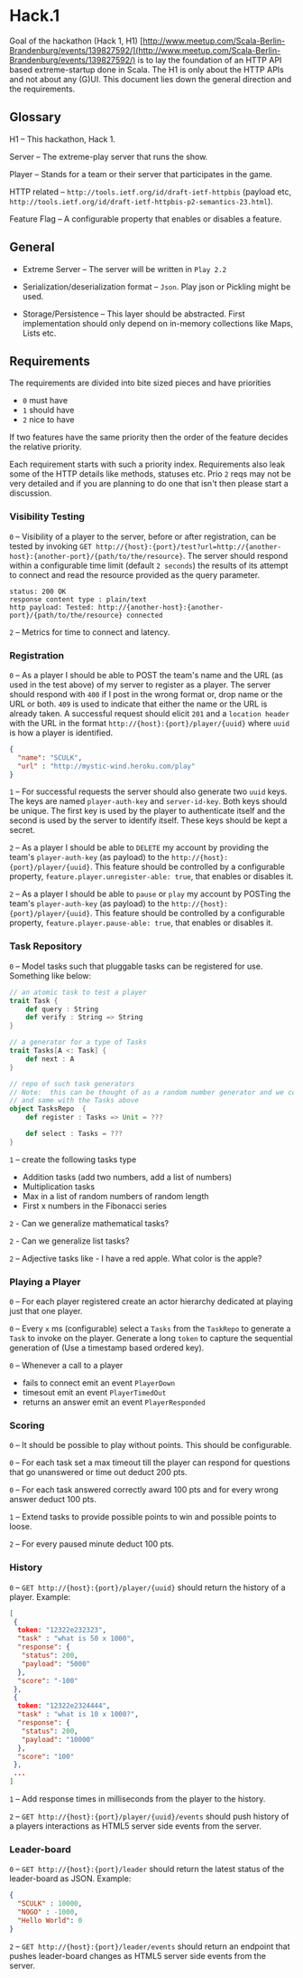 Hack.1
======

Goal of the hackathon (Hack 1, H1) [http://www.meetup.com/Scala-Berlin-Brandenburg/events/139827592/](http://www.meetup.com/Scala-Berlin-Brandenburg/events/139827592/) is to lay the foundation of an HTTP API based extreme-startup done in Scala. The H1 is only about the HTTP APIs and not about any (G)UI. This document lies down the general direction and the requirements.

## Glossary

H1 – This hackathon, Hack 1.

Server – The extreme-play server that runs the show. 

Player – Stands for a team or their server that participates in the game.

HTTP related – ``http://tools.ietf.org/id/draft-ietf-httpbis`` (payload etc, ``http://tools.ietf.org/id/draft-ietf-httpbis-p2-semantics-23.html``). 

Feature Flag – A configurable property that enables or disables a feature.

## General

* Extreme Server – The server will be written in ``Play 2.2``

* Serialization/deserialization format – ``Json``. Play json or Pickling might be used.  

* Storage/Persistence – This layer should be abstracted. First implementation should only depend on in-memory collections like Maps, Lists etc.



## Requirements

The requirements are divided into bite sized pieces and have priorities
 - ``0`` must have
 - ``1`` should have
 - ``2`` nice to have

 If two features have the same priority then the order of the feature decides the relative priority.

Each requirement starts with such a priority index. Requirements also leak some of the HTTP details like methods, statuses etc. Prio ``2`` reqs may not be very detailed and if you are planning to do one that isn't then please start a discussion.


### Visibility Testing 

``0`` – Visibility of a player to the server, before or after registration, can be tested by invoking ``GET http://{host}:{port}/test?url=http://{another-host}:{another-port}/{path/to/the/resource}``. The server should respond within a configurable time limit (default ``2 seconds``) the results of its attempt to connect and read the resource provided as the query parameter. 

	status: 200 OK
	response content type : plain/text
	http payload: Tested: http://{another-host}:{another-port}/{path/to/the/resource} connected


``2`` – Metrics for time to connect and latency. 


### Registration

``0`` – As a player I should be able to POST the team's name and the URL (as used in the test above) of my server to register as a player. The server should respond with ``400`` if I post in the wrong format or, drop name or the URL or both. ``409`` is used to indicate that either the name or the URL is already taken. A successful request should elicit ``201`` and a ``location header`` with the URL in the format ``http://{host}:{port}/player/{uuid}`` where ``uuid`` is how a player is identified.
```json
{
  "name": "SCULK",
  "url" : "http://mystic-wind.heroku.com/play"
}
```

``1`` – For successful requests the server should also generate two ``uuid`` keys. The keys are named ``player-auth-key`` and ``server-id-key``. Both keys should be unique. The first key is used by the player to authenticate itself and the second is used by the server to identify itself. These keys should be kept a secret. 

``2`` – As a player I should be able to ``DELETE`` my account by providing the team's ``player-auth-key`` (as payload) to the ``http://{host}:{port}/player/{uuid}``. This feature should be controlled by a configurable property, ``feature.player.unregister-able: true``, that enables or disables it.

``2`` – As a player I should be able to ``pause`` or ``play`` my account by POSTing the team's ``player-auth-key`` (as payload) to the ``http://{host}:{port}/player/{uuid}``. This feature should be controlled by a configurable property, ``feature.player.pause-able: true``, that enables or disables it.


### Task Repository

``0`` – Model tasks such that pluggable tasks can be registered for use. Something like below: 

```scala
// an atomic task to test a player
trait Task {
	def query : String
	def verify : String => String 
} 

// a generator for a type of Tasks
trait Tasks[A <: Task] {
	def next : A 
}

// repo of such task generators
// Note:  this can be thought of as a random number generator and we could make it referentially transparent 
// and same with the Tasks above
object TasksRepo  {
	def register : Tasks => Unit = ???

	def select : Tasks = ??? 
}	
```

``1`` – create the following tasks type 
  
* Addition tasks (add two numbers, add a list of numbers)
* Multiplication tasks 
* Max in a list of random numbers of random length 
* First x numbers in the Fibonacci series



``2`` - Can we generalize mathematical tasks?

``2`` - Can we generalize list tasks?

``2`` – Adjective tasks like - I have a red apple. What color is the apple?

### Playing a Player

``0`` – For each player registered create an actor hierarchy dedicated at playing just that one player.

``0`` – Every ``x`` ms (configurable) select a ``Tasks`` from the ``TaskRepo`` to generate a ``Task`` to invoke on the player. Generate a long ``token`` to capture the sequential generation of (Use a timestamp based ordered key).   

``0`` – Whenever a call to a player 
* fails to connect emit an event ``PlayerDown``
* timesout emit an event ``PlayerTimedOut``
* returns an answer emit an event ``PlayerResponded``


### Scoring 

``0`` – It should be possible to play without points. This should be configurable. 

``0`` – For each task set a max timeout till the player can respond for questions that go unanswered or time out deduct 200 pts. 

``0`` – For each task answered correctly award 100 pts and for every wrong answer deduct 100 pts.

``1`` – Extend tasks to provide possible points to win and possible points to loose. 

``2`` – For every paused minute deduct 100 pts. 

### History 

``0`` – ``GET http://{host}:{port}/player/{uuid}`` should return the history of a player. Example: 

```json
[
 {
  token: "12322e232323",
  "task" : "what is 50 x 1000",
  "response": {
   "status": 200,
   "payload": "5000"
  },
  "score": "-100"
 },
 {
  token: "12322e2324444",
  "task" : "what is 10 x 1000?",
  "response": {
   "status": 200,
   "payload": "10000"
  },
  "score": "100"
 },
 ...
]
```

``1`` – Add response times in milliseconds from the player to the history.

``2`` – ``GET http://{host}:{port}/player/{uuid}/events`` should push history of a players interactions as HTML5 server side events from the server.



### Leader-board

``0`` – ``GET http://{host}:{port}/leader`` should return the latest status of the leader-board as JSON. Example: 

```json
{
  "SCULK" : 10000,
  "NOGO" : -1000,
  "Hello World": 0 
}
```

``2`` – ``GET http://{host}:{port}/leader/events`` should return an endpoint that pushes leader-board changes as HTML5 server side events from the server. 




